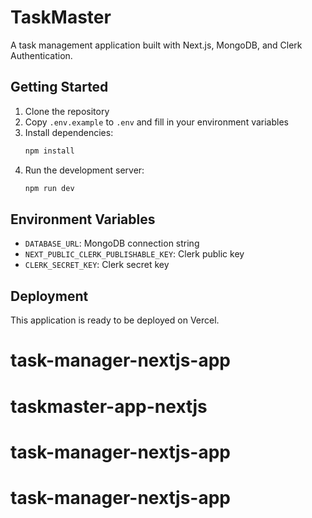 # TaskMaster

A task management application built with Next.js, MongoDB, and Clerk Authentication.

## Getting Started

1. Clone the repository
2. Copy `.env.example` to `.env` and fill in your environment variables
3. Install dependencies:
   ```bash
   npm install
   ```
4. Run the development server:
   ```bash
   npm run dev
   ```

## Environment Variables

- `DATABASE_URL`: MongoDB connection string
- `NEXT_PUBLIC_CLERK_PUBLISHABLE_KEY`: Clerk public key
- `CLERK_SECRET_KEY`: Clerk secret key

## Deployment

This application is ready to be deployed on Vercel.
# task-manager-nextjs-app
# taskmaster-app-nextjs
# task-manager-nextjs-app
# task-manager-nextjs-app
